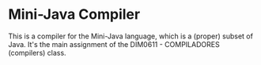 # Mini-Java Compiler

This is a compiler for the Mini-Java language, which is a (proper) subset of Java. It's the main assignment of the DIM0611 - COMPILADORES (compilers) class.
